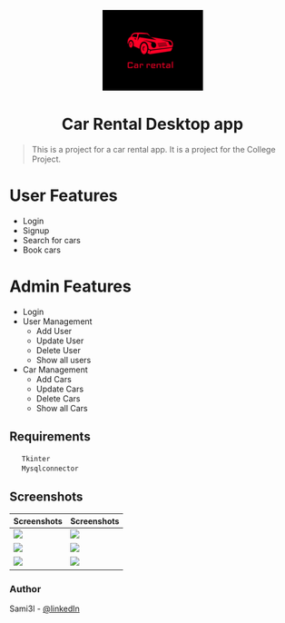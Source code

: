 

<p align="center">
<img src="/logo.PNG">
</p>
<h1 align="center">Car Rental Desktop app</h1>

> This is a project for a car rental app. It is a project for the College Project.

# User Features

* Login
* Signup
* Search for cars
* Book cars


# Admin Features

* Login
* User Management
  * Add User
  * Update User
  * Delete User
  * Show all users
* Car Management
  * Add Cars
  * Update Cars
  * Delete Cars
  * Show all Cars
  
## Requirements
  ```sh
     Tkinter
     Mysqlconnector
  ```
## Screenshots

| Screenshots  | Screenshots |
| ------------- | ------------- |
| <img src="/Sc/1.PNG"> | <img src="/Sc/2.PNG"> |
| <img src="/Sc/3.PNG"> | <img src="/Sc/4.PNG"> |
| <img src="/Sc/5.PNG"> | <img src="/Sc/6.PNG"> |

### Author

Sami3l - [@linkedIn](https://www.linkedin.com/in/sami-elhadraoui-532971273/)

